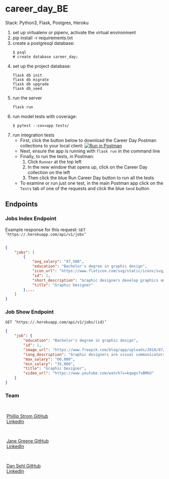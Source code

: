 # career_day_BE
Stack: Python3, Flask, Postgres, Heroku

1. set up virtualenv or pipenv, activate the virtual environment
2. pip install -r requirements.txt
3. create a postgresql database:
    ```
    $ psql
    # create database career_day;
    ```
4. set up the project database:
    ```
    flask db init
    flask db migrate
    flask db upgrade
    flask db_seed
    ```
5. run the server
    ```
    flask run
    ```
6. run model tests with coverage:
    ```
    $ pytest --cov=app tests/
    ```
7. run integration tests
    * First, click the button below to download the Career Day Postman collections to your local client:
    [![Run in Postman](https://run.pstmn.io/button.svg)](https://app.getpostman.com/run-collection/c226a3ff3a643f0456f7)
    * Next, ensure the app is running with `flask run` in the command line
    * Finally, to run the tests, in Postman:
      1. Click `Runner` at the top left
      2. In the new window that opens up, click on the Career Day collection on the left
      3. Then click the blue Run Career Day button to run all the tests
    * To examine or run just one test, in the main Postman app click on the `Tests` tab of one of the requests and click the blue `Send` button

## Endpoints
### Jobs Index Endpoint
Example response for this request: ```GET ‘https://.herokuapp.com/api/v1/jobs’```

```json

{
    "jobs": [
        {
            "avg_salary": "47,500",
            "education": "Bachelor's degree in graphic design",
            "icon_url": "https://www.flaticon.com/svg/static/icons/svg/2192/2192721.svg",
            "id": 1,
            "short_description": "Graphic designers develop graphics and layouts for product illustrations, company logos, websites and more.",
            "title": "Graphic Designer"
        },...
    ]
}
```
### Job Show Endpoint
```GET ‘https://.herokuapp.com/api/v1/jobs/(id)’```


```json
{
    "job": {
        "education": "Bachelor's degree in graphic design",
        "id": 1,
        "image_url": "https://www.freepik.com/blog/app/uploads/2018/07/PIN-BLOG-1270x720-What-is-the-difference-between-an-illustrator-and-a-graphic-designer-1.jpg",
        "long_description": "Graphic designers are visual communicators, who create visual concepts by hand or by using computer software. They communicate ideas to inspire, inform, or captivate consumers through both physical and virtual art forms that include images, words, or graphics. The end goal of graphic designers is to make the organizations that hire them more well known by their designs. By using a variety of media they communicate a particular idea to be used in advertising and promotions. These media include fonts, shapes, colors, images, print design, photography, animation, logos, and billboards. Graphic designers often work on projects with artists, multimedia animators and other creative professionals.",
        "max_salary": "60,000",
        "min_salary": "35,000",
        "title": "Graphic Designer",
        "video_url": "https://www.youtube.com/watch?v=kqwgs7vBMkU"
    }
}
```

### Team
 <p> <a href="https://github.com/Strompy">Phillip Strom GitHub</a> </br> <a href="https://www.linkedin.com/in/phillipstrom/">LinkedIn</a> </p> <p> <a href="https://github.com/janegreene">Jane Greene GitHub</a> </br> <a href="https://www.linkedin.com/in/jane-greene-mba/">LinkedIn</a> </p> <p> <a href="https://github.com/dtsehl">Dan Sehl GitHub</a> </br> <a href="https://linkedin.com/in/danielsehl">LinkedIn</a> </p> <p> <a></p> 
